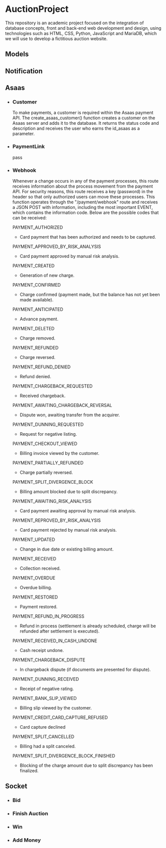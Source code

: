 # AuctionProject
This repository is an academic project focused on the integration of database concepts, front and back-end web development and design, using technologies such as HTML, CSS, Python, JavaScript and MariaDB, which we will use to develop a fictitious auction website.

## Models

## Notification

## Asaas
- ### Customer
  To make payments, a customer is required within the Asaas payment API. The create_asaas_customer() function creates a customer on the Asaas server and adds it to the database. It returns the status code and description and receives the user who earns the id_asaas as a parameter.
- ### PaymentLink
  pass
- ### Webhook
  Whenever a change occurs in any of the payment processes, this route receives information about the process movement from the payment API. For security reasons, this route receives a key (password) in the header so that only authorized users can move these processes. This function operates through the "/payment/webhook" route and receives a JSON POST with information, including the most important EVENT, which contains the information code. Below are the possible codes that can be received:

  PAYMENT_AUTHORIZED
    - Card payment that has been authorized and needs to be captured.

    PAYMENT_APPROVED_BY_RISK_ANALYSIS
    - Card payment approved by manual risk analysis.

    PAYMENT_CREATED
    - Generation of new charge.

    PAYMENT_CONFIRMED
    - Charge confirmed (payment made, but the balance has not yet been made available).

    PAYMENT_ANTICIPATED
    - Advance payment.

    PAYMENT_DELETED
    - Charge removed.

    PAYMENT_REFUNDED
    - Charge reversed.

    PAYMENT_REFUND_DENIED
    - Refund denied.

    PAYMENT_CHARGEBACK_REQUESTED
    - Received chargeback.

    PAYMENT_AWAITING_CHARGEBACK_REVERSAL
    - Dispute won, awaiting transfer from the acquirer.

    PAYMENT_DUNNING_REQUESTED
    - Request for negative listing.

    PAYMENT_CHECKOUT_VIEWED
    - Billing invoice viewed by the customer.

    PAYMENT_PARTIALLY_REFUNDED
    - Charge partially reversed.

    PAYMENT_SPLIT_DIVERGENCE_BLOCK
    - Billing amount blocked due to split discrepancy.

    PAYMENT_AWAITING_RISK_ANALYSIS
    - Card payment awaiting approval by manual risk analysis.

    PAYMENT_REPROVED_BY_RISK_ANALYSIS
    - Card payment rejected by manual risk analysis.

    PAYMENT_UPDATED
    - Change in due date or existing billing amount.

    PAYMENT_RECEIVED
    - Collection received.

    PAYMENT_OVERDUE
    - Overdue billing.

    PAYMENT_RESTORED
    - Payment restored.

    PAYMENT_REFUND_IN_PROGRESS
    - Refund in process (settlement is already scheduled, charge will be refunded after settlement is executed).

    PAYMENT_RECEIVED_IN_CASH_UNDONE
    - Cash receipt undone.

    PAYMENT_CHARGEBACK_DISPUTE
    - In chargeback dispute (if documents are presented for dispute).

    PAYMENT_DUNNING_RECEIVED
    - Receipt of negative rating.

    PAYMENT_BANK_SLIP_VIEWED
    - Billing slip viewed by the customer.

    PAYMENT_CREDIT_CARD_CAPTURE_REFUSED
    - Card capture declined

    PAYMENT_SPLIT_CANCELLED
    - Billing had a split canceled.

    PAYMENT_SPLIT_DIVERGENCE_BLOCK_FINISHED
    - Blocking of the charge amount due to split discrepancy has been finalized.

## Socket
- ### Bid
- ### Finish Auction
- ### Win
- ### Add Money

